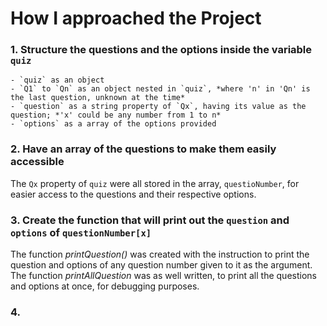 # How I approached the Project
### 1. Structure the questions and the options inside the variable `quiz`
	
	- `quiz` as an object
	- `Q1` to `Qn` as an object nested in `quiz`, *where 'n' in 'Qn' is the last question, unknown at the time*
	- `question` as a string property of `Qx`, having its value as the question; *'x' could be any number from 1 to n*
	- `options` as a array of the options provided

### 2. Have an array of the questions to make them easily accessible
The `Qx` property of `quiz` were all stored in the array, `questioNumber`, for easier access to the questions and their respective options.

### 3. Create the function that will print out the `question` and `options` of `questionNumber[x]`
The function *printQuestion()* was created with the instruction to print the question and options of any question number given to it as the argument. The function *printAllQuestion* was as well written, to print all the questions and options at once, for debugging purposes.

### 4. 
